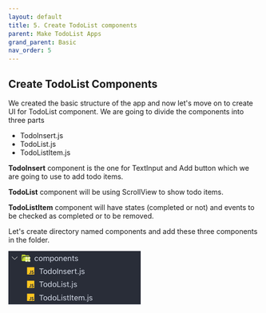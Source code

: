 ```yaml
---
layout: default
title: 5. Create TodoList components
parent: Make TodoList Apps
grand_parent: Basic
nav_order: 5
---
```


## Create TodoList Components

We created the basic structure of the app and now let's move on to create UI for TodoList  component. We are going to divide the components into three parts

- TodoInsert.js
- TodoList.js
- TodoListItem.js

**TodoInsert** component is the one for TextInput and Add button which we are going to use to add todo items.

**TodoList** component will be using ScrollView to show todo items.

**TodoListItem** component will have states (completed or not) and events to be checked as completed or to be removed.

Let's create directory named components and add these three components in the folder.

![](../images/components.png "components.png")

